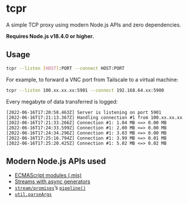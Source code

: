 # tcpr

A simple TCP proxy using modern Node.js APIs and zero dependencies.

**Requires Node.js v18.4.0 or higher.**

## Usage

```sh
tcpr --listen [HOST]:PORT --connect HOST:PORT
```

For example, to forward a VNC port from Tailscale to a virtual machine:

```sh
tcpr --listen 100.xx.xx.xx:5901 --connect 192.168.64.xx:5900
```

Every megabyte of data transferred is logged:

```
[2022-06-16T17:20:58.463Z] Server is listening on port 5901
[2022-06-16T17:21:13.367Z] Handling connection #1 from 100.xx.xx.xx
[2022-06-16T17:21:33.266Z] Connection #1: 1.04 MB <=> 0.00 MB
[2022-06-16T17:24:33.599Z] Connection #1: 2.00 MB <=> 0.00 MB
[2022-06-16T17:24:34.296Z] Connection #1: 3.03 MB <=> 0.00 MB
[2022-06-16T17:25:16.794Z] Connection #1: 3.99 MB <=> 0.01 MB
[2022-06-16T17:25:20.425Z] Connection #1: 5.02 MB <=> 0.02 MB
```

## Modern Node.js APIs used

- [ECMAScript modules (.mjs)](https://nodejs.org/api/esm.html)
- [Streams with async generators](https://2ality.com/2019/11/nodejs-streams-async-iteration.html)
- [`stream/promises`](https://nodejs.org/api/stream.html#streams-promises-api)’s [`pipeline()`](https://nodejs.org/api/stream.html#streampipelinestreams-callback)
- [`util.parseArgs`](https://nodejs.org/api/util.html#utilparseargsconfig)
